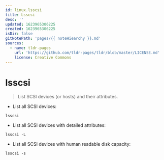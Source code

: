 ```yaml
---
id: linux.lsscsi
title: Lsscsi
desc: ''
updated: 1623965306225
created: 1623965306225
isDir: false
gitNotePath: 'pages/{{ noteHiearchy }}.md'
sources:
  - name: tldr-pages
    url: 'https://github.com/tldr-pages/tldr/blob/master/LICENSE.md'
    license: Creative Commons
---
```

# lsscsi

> List SCSI devices (or hosts) and their attributes.

- List all SCSI devices:

`lsscsi`

- List all SCSI devices with detailed attributes:

`lsscsi -L`

- List all SCSI devices with human readable disk capacity:

`lsscsi -s`

